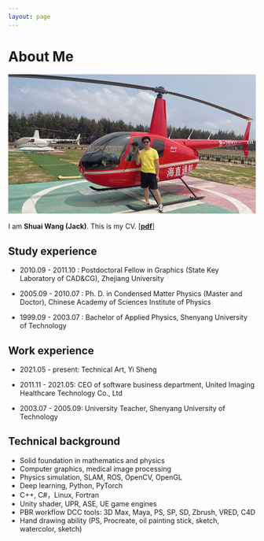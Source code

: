 ```yaml
---
layout: page
---
```


# About Me

<div>
<img src="/images/wangshuai.jpg">
</div>

I am **Shuai Wang (Jack)**. This is my CV. [[**pdf**](./file/jackCV.pdf)]

## Study experience

- 2010.09 - 2011.10 : Postdoctoral Fellow in Graphics (State Key Laboratory of CAD&CG), Zhejiang University

- 2005.09 - 2010.07 : Ph. D. in Condensed Matter Physics (Master and Doctor), Chinese Academy of Sciences Institute of Physics

- 1999.09 - 2003.07 : Bachelor of Applied Physics, Shenyang University of Technology

## Work experience

- 2021.05 - present: Technical Art, Yi Sheng

- 2011.11 - 2021.05: CEO of software business department, United Imaging Healthcare Technology Co., Ltd

- 2003.07 - 2005.09: University Teacher, Shenyang University of Technology

## **Technical background**

+ Solid foundation in mathematics and physics
+ Computer graphics, medical image processing
+ Physics simulation, SLAM, ROS, OpenCV, OpenGL
+ Deep learning, Python, PyTorch
+ C++, C#，Linux, Fortran
+ Unity shader, UPR, ASE, UE game engines
+ PBR workflow DCC tools: 3D Max, Maya, PS, SP, SD, Zbrush, VRED, C4D
+ Hand drawing ability (PS, Procreate, oil painting stick, sketch, watercolor, sketch)